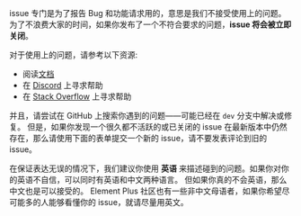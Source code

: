 issue 专门是为了报告 Bug 和功能请求用的，意思是我们不接受使用上的问题。
为了不浪费大家的时间，如果你发布了一个不符合要求的问题，**issue 将会被立即关闭**。

<p class="mb-2">对于使用上的问题，请参考以下资源: </p>

- 阅读[文档](https://element-plus.org/)
- 在 [Discord](https://discord.gg/eajuBjGtA4) 上寻求帮助
- 在 [Stack Overflow](https://stackoverflow.com/questions/ask?tags=element-plus) 上寻求帮助

并且，请尝试在 GitHub 上搜索你遇到的问题——可能已经在 `dev` 分支中解决或修复。
但是，如果你发现一个很久都不活跃的或已关闭的 issue 在最新版本中仍然存在，那么请使用下面的表单提交一个新的 issue，请不要发表评论到旧的 issue。

在保证表达无误的情况下，我们建议你使用 **英语** 来描述碰到的问题。如果你对你的英语不自信，可以同时有英语和中文两种语言。
但如果你真的不会英语，那么中文也是可以接受的。
Element Plus 社区也有一些非中文母语者，如果你希望尽可能多的人能够看懂你的 issue，就请尽量用英文。
